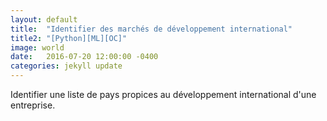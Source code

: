 ```yaml
---
layout: default
title:  "Identifier des marchés de développement international"
title2: "[Python][ML][OC]"
image: world
date:   2016-07-20 12:00:00 -0400
categories: jekyll update
---
```

Identifier une liste de pays propices au développement international d'une entreprise.